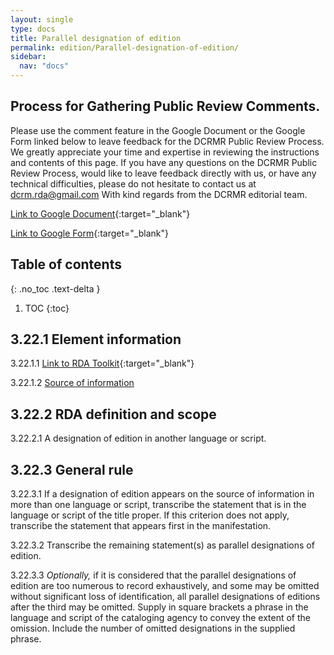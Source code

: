 ```yaml
---
layout: single
type: docs
title: Parallel designation of edition
permalink: edition/Parallel-designation-of-edition/
sidebar:
  nav: "docs"
---
```


## Process for Gathering Public Review Comments.
Please use the comment feature in the Google Document or the Google Form linked below to leave feedback for the DCRMR Public Review Process.  We greatly appreciate your time and expertise in reviewing the instructions and contents of this page.  If you have any questions on the DCRMR Public Review Process, would like to leave feedback directly with us, or have any technical difficulties, please do not hesitate to contact us at dcrm.rda@gmail.com  With kind regards from the DCRMR editorial team.

[Link to Google Document](https://docs.google.com/document/d/1mQR5TKrIZLBR-Hw3-WFxIeTIa4O_K2PzJsqPr6hxC9M/edit){:target="_blank"}

[Link to Google Form](https://docs.google.com/forms/d/e/1FAIpQLSdNtJkbY1mngdTcvCoB7zZcpaIuuKHvlbyiidP-QunDy14VcQ/viewform){:target="_blank"}

## Table of contents
{: .no_toc .text-delta }

1. TOC
{:toc}

## 3.22.1 Element information

<a name="3.22.1.1">3.22.1.1</a> [Link to RDA Toolkit](https://beta.rdatoolkit.org/Content?externalId=en-US_ala-3e5f17dd-9943-3404-8410-7170fe0e6e89){:target="_blank"}

<a name="3.22.1.2">3.22.1.2</a> [Source of information](/DCRMR/books/edition/)

## 3.22.2 RDA definition and scope

<a name="3.22.2.1">3.22.2.1</a> A designation of edition in another language or script.

## 3.22.3 General rule

<a name="3.22.3.1">3.22.3.1</a> If a designation of edition appears on the  source of information in more than one language or script, transcribe the statement that is in the language or script of the title proper. If this criterion does not apply, transcribe the statement that appears first in the manifestation. 

<a name="3.22.3.2">3.22.3.2</a> Transcribe the remaining statement(s) as parallel designations of edition.

<a name="3.22.3.3">3.22.3.3</a> *Optionally,* if it is considered that the parallel designations of edition are too numerous to record exhaustively, and some may be omitted without significant loss of identification, all parallel designations of editions after the third may be omitted. Supply in square brackets a phrase in the language and script of the cataloging agency to convey the extent of the omission. Include the number of omitted designations in the supplied phrase.
